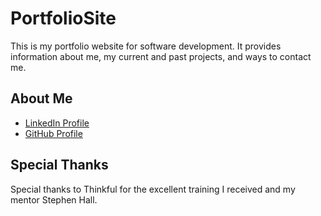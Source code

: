 # PortfolioSite

This is my portfolio website for software development. It provides information about me, my current and past projects, and ways to contact me.

## About Me

* [LinkedIn Profile](https://www.linkedin.com/in/david-arvidson-08866811a/)
* [GitHub Profile](https://github.com/DavidxArvidson)

## Special Thanks

Special thanks to Thinkful for the excellent training I received and my mentor Stephen Hall.
